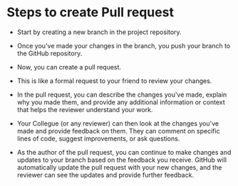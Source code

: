 # Steps to create Pull request

* Start by creating a new branch in the project repository. 

* Once you've made your changes in the branch, you push your branch to the GitHub repository.

* Now, you can create a pull request. 

* This is like a formal request to your friend to review your changes. 

* In the pull request, you can describe the changes you've made, explain why you made them, and provide any additional information or context that helps the reviewer understand your work.

* Your Collegue (or any reviewer) can then look at the changes you've made and provide feedback on them. They can comment on specific lines of code, suggest improvements, or ask questions.

* As the author of the pull request, you can continue to make changes and updates to your branch based on the feedback you receive. GitHub will automatically update the pull request with your new changes, and the reviewer can see the updates and provide further feedback.